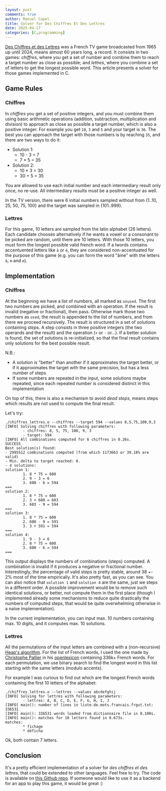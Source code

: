```yaml
---
layout: post
comments: true
author: Manuel Capel
title: Solver for Des Chiffres Et Des Lettres 
date: 2025-04-17
categories: [C,programming]
---
```

[Des Chiffres et des Lettres](https://en.wikipedia.org/wiki/Des_chiffres_et_des_lettres) was a French TV game broadcasted from 1965 up until 2024, means almost 60 years long, a record. It consists in two games: *chiffres*, where you get a set of number and combine them to reach a target number as close as possible; and *lettres*, where you combine a set of letters to get the longest possible word. This article presents a solver for those games implemented in C.

## Game Rules
### Chiffres
In *chiffres* you get a set of positive integers, and you must combine them using basic arithmetic operations (addition, subtraction, multiplication and division) to approach as close as possible a target number, which is also a positive integer. For example you get `10`, `3` and `5` and your target is `36`. The best you can approach the target with those numbers is by reaching `35`, and there are two ways to do it:
- Solution 1:
    - 10 - 3 = 7
    - 7 * 5 = 35
- Solution 2:
    - 10 * 3 = 30
    - 30 + 5 = 35

You are allowed to use each initial number and each intermediary result only once, no re-use. All intermediary results must be a positive integer as well.

In the TV version, there were 6 initial numbers sampled without from {1..10, 25, 50, 75, 100} and the target was sampled in {101..999}.

### Lettres
For this game, 10 letters are sampled from the latin alphabet (26 letters). Each candidate chooses alternatively if he wants a vowel or a consonant to be picked are random, until there are 10 letters. With those 10 letters, you must form the longest possible valid french word. If a lwords contains accentuented letters like `à` or `é`, they are considered non-accentuated for the purpose of this game (e.g. you can form the word "âme" with the letters `à`, `m` and `e`).

## Implementation
### Chiffres
At the beginning we have a list of numbers, all marked as `unused`. The first two numbers are picked, and combined with an operation. If the result is invalid (negative or fractional), then pass. Otherwise mark those two numbers as `used`, the result is appended to the list of numbers, and from there we proceed recursively. The result is structured in a set of *solution*s containing *step*s. A step consists in three positive integers (the two operands and the result) and the operation (`+` or `-` or...). If a better solution is found, the set of solutions is re-initialized, so that the final result contains only solutions for the best possible result.

N.B.: 
- A solution is "better" than another if it approximates the target better, or if it approximates the target with the same precision, but has a less number of steps
- If some numbers are repeated in the input, some solutions maybe repeated, since each repeated number is considered distinct in this implementation

On top of this, there is also a mechanism to avoid *dead steps*, means steps which results are not used to compute the final result.

Let's try: 
```{sh}
./chiffres_lettres.o --chiffres --target 594 --values 8,5,75,100,9,3
[INFO] Solving chiffres with following parameters:
        - chiffres: 8, 5, 75, 100, 9, 3
        - target: 594
[INFO] All combinations computed for 6 chiffres in 0.26s.
SUCCESS
Best solution(s) found:
- 2995512 combinations computed (from which 1173663 or 39.18% are valid)
- Min. delta to target reached: 0.
- 4 solutions:
solution 1:
        1. 8 * 75 = 600
        2. 9 - 3 = 6
        3. 600 - 6 = 594
===
solution 2:
        1. 8 * 75 = 600
        2. 3 + 600 = 603
        3. 603 - 9 = 594
===
solution 3:
        1. 8 * 75 = 600
        2. 600 - 9 = 591
        3. 3 + 591 = 594
===
solution 4:
        1. 9 - 3 = 6
        2. 8 * 75 = 600
        3. 600 - 6 = 594
===
```

This output displays the numbers of combinations (steps) computed. A combination is invalid if it produces a negative or fractional number. Interestingly, the percentage of valid steps is pretty stable, around 38 +- 2% most of the time empirically. It's also pretty fast, as you can see. You can also notice that `solution 1` and `solution 4` are the same, just we steps in a different order. A possible improvement would be to remove such identical solutions, or better, not compute them in the first place (though I implemented already some mechanisms to reduce quite drastically the numbers of computed steps, that would be quite overwhelming otherwise in a naïve implementation).

In the current implementation, you can input max. 10 numbers containing max. 10 digits, and it computes max. 10 solutions.

### Lettres
All the permutations of the input letters are combined with a (non-recursive) [Heap's algorithm](https://en.wikipedia.org/wiki/Heap%27s_algorithm). For the list of French words, I used the one made by [Christophe Pallier](http://www.pallier.org/) in his [openlexicon](http://openlexicon.fr/) containing 336k+ French words. For each permutation, we use binary search to find the longest word in this list starting with the same letters (modulo accents). 

For example I was curious to find out which are the longest French words containing the first 10 letters of the alphabet:
```{sh}
./chiffres_lettres.o --lettres --values abcdefghij     
[INFO] Solving for lettres with following parameters:
        - lettres: A, B, C, D, E, F, G, H, I, J
[INFO] main(): number of lines in liste.de.mots.francais.frgut.txt: 336531
[INFO] main(): 336531 words loaded from dictionnaire file in 0.100s.
[INFO] main(): matches for 10 letters found in 0.673s.
matches:
        * fichage
        * déficha
```
Ok, both contain 7 letters.

## Conclusion
It's a pretty efficient implementation of a solver for *des chiffres et des lettres*, that could be extended to other languages. Feel free to try. The code is available on [this Github repo](https://github.com/mancap314/chiffres_lettres). If someone would like to use it as a backend for an app to play this game, it would be great :)
